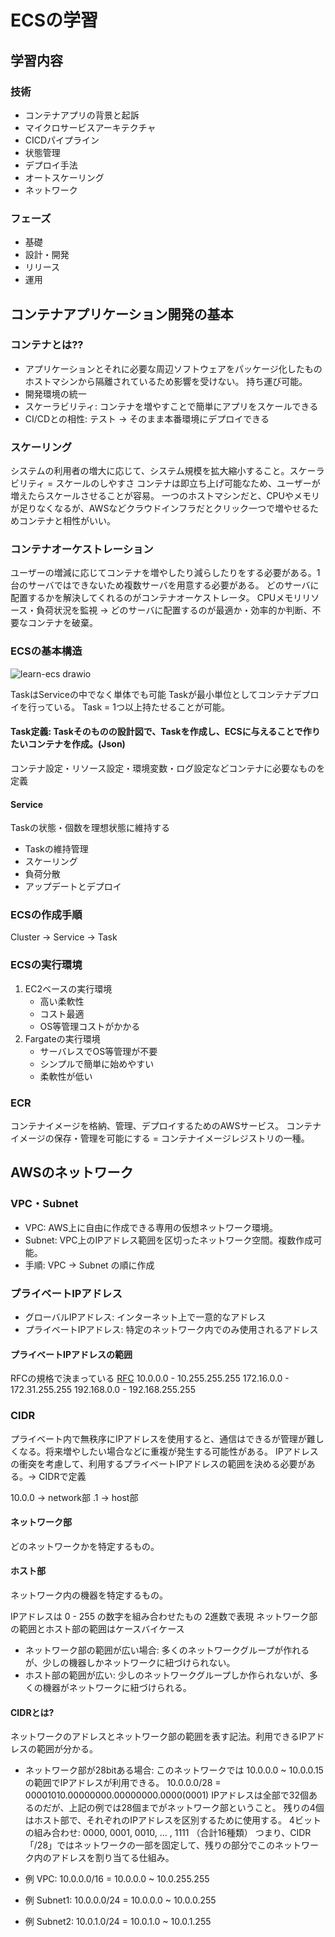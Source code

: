 # ECSの学習

## 学習内容
### 技術
- コンテナアプリの背景と起訴
- マイクロサービスアーキテクチャ
- CICDパイプライン
- 状態管理
- デプロイ手法
- オートスケーリング
- ネットワーク

### フェーズ
- 基礎
- 設計・開発
- リリース
- 運用

## コンテナアプリケーション開発の基本
### コンテナとは??
- アプリケーションとそれに必要な周辺ソフトウェアをパッケージ化したもの
ホストマシンから隔離されているため影響を受けない。
持ち運び可能。
- 開発環境の統一
- スケーラビリティ: コンテナを増やすことで簡単にアプリをスケールできる
- CI/CDとの相性: テスト -> そのまま本番環境にデプロイできる

### スケーリング
システムの利用者の増大に応じて、システム規模を拡大縮小すること。スケーラビリティ = スケールのしやすさ
コンテナは即立ち上げ可能なため、ユーザーが増えたらスケールさせることが容易。
一つのホストマシンだと、CPUやメモリが足りなくなるが、AWSなどクラウドインフラだとクリック一つで増やせるためコンテナと相性がいい。

### コンテナオーケストレーション
ユーザーの増減に応じてコンテナを増やしたり減らしたりをする必要がある。1台のサーバではできないため複数サーバを用意する必要がある。
どのサーバに配置するかを解決してくれるのがコンテナオーケストレータ。
CPUメモリリソース・負荷状況を監視 -> どのサーバに配置するのが最適か・効率的か判断、不要なコンテナを破棄。

### ECSの基本構造
![learn-ecs drawio](https://github.com/user-attachments/assets/f1efd6ac-a48f-4fcb-afd7-9dc29f2a8941)

TaskはServiceの中でなく単体でも可能
Taskが最小単位としてコンテナデプロイを行っている。
Task = 1つ以上持たせることが可能。
#### Task定義: Taskそのものの設計図で、Taskを作成し、ECSに与えることで作りたいコンテナを作成。(Json)
コンテナ設定・リソース設定・環境変数・ログ設定などコンテナに必要なものを定義

#### Service
Taskの状態・個数を理想状態に維持する
- Taskの維持管理
- スケーリング
- 負荷分散
- アップデートとデプロイ

### ECSの作成手順
Cluster -> Service -> Task

### ECSの実行環境
1. EC2ベースの実行環境
   - 高い柔軟性
   - コスト最適
   - OS等管理コストがかかる
2. Fargateの実行環境
   - サーバレスでOS等管理が不要
   - シンプルで簡単に始めやすい
   - 柔軟性が低い

### ECR
コンテナイメージを格納、管理、デプロイするためのAWSサービス。
コンテナイメージの保存・管理を可能にする = コンテナイメージレジストリの一種。

## AWSのネットワーク
### VPC・Subnet
- VPC: AWS上に自由に作成できる専用の仮想ネットワーク環境。
- Subnet: VPC上のIPアドレス範囲を区切ったネットワーク空間。複数作成可能。
- 手順: VPC -> Subnet の順に作成

### プライベートIPアドレス
- グローバルIPアドレス: インターネット上で一意的なアドレス
- プライベートIPアドレス: 特定のネットワーク内でのみ使用されるアドレス

#### プライベートIPアドレスの範囲
RFCの規格で決まっている
[RFC](https://datatracker.ietf.org/doc/html/rfc1918)
10.0.0.0 - 10.255.255.255
172.16.0.0 - 172.31.255.255
192.168.0.0 - 192.168.255.255

### CIDR
プライベート内で無秩序にIPアドレスを使用すると、通信はできるが管理が難しくなる。将来増やしたい場合などに重複が発生する可能性がある。
IPアドレスの衝突を考慮して、利用するプライベートIPアドレスの範囲を決める必要がある。-> CIDRで定義

10.0.0 -> network部
.1 -> host部

#### ネットワーク部
どのネットワークかを特定するもの。

#### ホスト部
ネットワーク内の機器を特定するもの。

IPアドレスは 0 - 255 の数字を組み合わせたもの
2進数で表現
ネットワーク部の範囲とホスト部の範囲はケースバイケース

- ネットワーク部の範囲が広い場合: 多くのネットワークグループが作れるが、少しの機器しかネットワークに紐づけられない。
- ホスト部の範囲が広い: 少しのネットワークグループしか作られないが、多くの機器がネットワークに紐づけられる。

#### CIDRとは?
ネットワークのアドレスとネットワーク部の範囲を表す記法。利用できるIPアドレスの範囲が分かる。

- ネットワーク部が28bitある場合: このネットワークでは 10.0.0.0 ~ 10.0.0.15 の範囲でIPアドレスが利用できる。
10.0.0.0/28 = 00001010.00000000.00000000.0000(0001)
IPアドレスは全部で32個あるのだが、上記の例では28個までがネットワーク部ということ。
残りの4個はホスト部で、それぞれのIPアドレスを区別するために使用する。
4ビットの組み合わせ: 0000, 0001, 0010, ... , 1111 （合計16種類）
つまり、CIDR「/28」ではネットワークの一部を固定して、残りの部分でこのネットワーク内のアドレスを割り当てる仕組み。

- 例 VPC: 10.0.0.0/16 = 10.0.0.0 ~ 10.0.255.255
- 例 Subnet1: 10.0.0.0/24 = 10.0.0.0 ~ 10.0.0.255
- 例 Subnet2: 10.0.1.0/24 = 10.0.1.0 ~ 10.0.1.255

